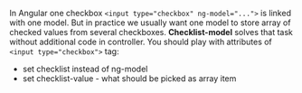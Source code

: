 In Angular one checkbox `<input type="checkbox" ng-model="...">` is linked with one model.
But in practice we usually want one model to store array of checked values from several checkboxes.
**Checklist-model** solves that task without additional code in controller.
You should play with attributes of `<input type="checkbox">` tag:

* set checklist instead of ng-model
* set checklist-value - what should be picked as array item
